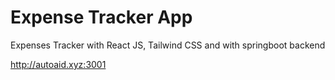 # Expense Tracker App

Expenses Tracker with React JS, Tailwind CSS and with springboot backend

http://autoaid.xyz:3001


